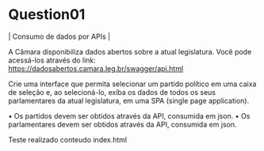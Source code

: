 # Question01

| Consumo de dados por APIs |

A Câmara disponibiliza dados abertos sobre a atual legislatura. Você pode acessá-los através do link: https://dadosabertos.camara.leg.br/swagger/api.html

Crie uma interface que permita selecionar um partido político em uma caixa de seleção e, ao selecioná-lo, exiba os dados de todos os seus parlamentares da atual legislatura, em uma SPA (single page application).

• Os partidos devem ser obtidos através da API, consumida em json.
• Os parlamentares devem ser obtidos através da API, consumida em json.

Teste realizado conteudo index.html

